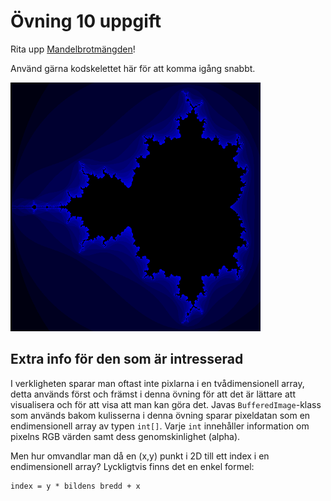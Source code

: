 # Övning 10 uppgift

Rita upp [Mandelbrotmängden](https://en.wikipedia.org/wiki/Mandelbrot_set)!

Använd gärna kodskelettet här för att komma igång snabbt.

![mandelbrotmängden](img/mandelbrot.png)

## Extra info för den som är intresserad

I verkligheten sparar man oftast inte pixlarna i en tvådimensionell array, detta används först och främst i denna övning för att det är lättare att visualisera och för att visa att man kan göra det. Javas `BufferedImage`-klass som används bakom kulisserna i denna övning sparar pixeldatan som en endimensionell array av typen `int[]`. Varje `int` innehåller information om pixelns RGB värden samt dess genomskinlighet (alpha).

Men hur omvandlar man då en (x,y) punkt i 2D till ett index i en endimensionell array? Lyckligtvis finns det en enkel formel:
```
index = y * bildens bredd + x
```
